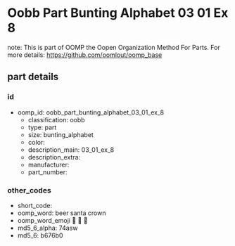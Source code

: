 # Oobb Part Bunting Alphabet 03 01 Ex 8  

note: This is part of OOMP the Oopen Organization Method For Parts. For more details: https://github.com/oomlout/oomp_base

##  part details





### id
* oomp_id: oobb_part_bunting_alphabet_03_01_ex_8
  * classification: oobb
  * type: part
  * size: bunting_alphabet
  * color: 
  * description_main: 03_01_ex_8
  * description_extra: 
  * manufacturer: 
  * part_number: 

### other_codes
* short_code: 
* oomp_word: beer santa crown
* oomp_word_emoji :beer: :santa: :crown:
* md5_6_alpha: 74asw
* md5_6: b676b0